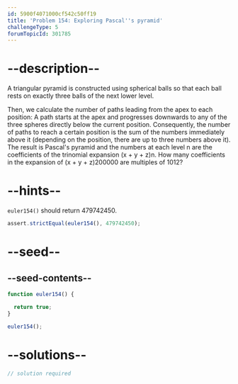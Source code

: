 ```yaml
---
id: 5900f4071000cf542c50ff19
title: 'Problem 154: Exploring Pascal''s pyramid'
challengeType: 5
forumTopicId: 301785
---
```


# --description--

A triangular pyramid is constructed using spherical balls so that each ball rests on exactly three balls of the next lower level.

Then, we calculate the number of paths leading from the apex to each position: A path starts at the apex and progresses downwards to any of the three spheres directly below the current position. Consequently, the number of paths to reach a certain position is the sum of the numbers immediately above it (depending on the position, there are up to three numbers above it). The result is Pascal's pyramid and the numbers at each level n are the coefficients of the trinomial expansion (x + y + z)n. How many coefficients in the expansion of (x + y + z)200000 are multiples of 1012?

# --hints--

`euler154()` should return 479742450.

```js
assert.strictEqual(euler154(), 479742450);
```

# --seed--

## --seed-contents--

```js
function euler154() {

  return true;
}

euler154();
```

# --solutions--

```js
// solution required
```
